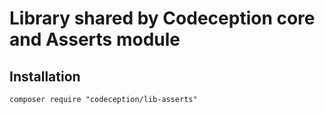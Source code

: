 # Library shared by Codeception core and Asserts module

## Installation

```
composer require "codeception/lib-asserts"
```
